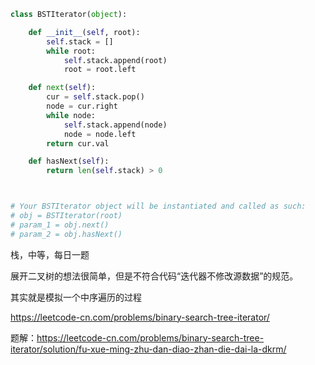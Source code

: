 <!--
 * @Description: 
 * @Autor: Au3C2
 * @Date: 2021-03-28 11:17:12
 * @LastEditors: Au3C2
 * @LastEditTime: 2021-03-28 11:19:56
-->
```python
class BSTIterator(object):

    def __init__(self, root):
        self.stack = []
        while root:
            self.stack.append(root)
            root = root.left

    def next(self):
        cur = self.stack.pop()
        node = cur.right
        while node:
            self.stack.append(node)
            node = node.left
        return cur.val

    def hasNext(self):
        return len(self.stack) > 0



# Your BSTIterator object will be instantiated and called as such:
# obj = BSTIterator(root)
# param_1 = obj.next()
# param_2 = obj.hasNext()
```
栈，中等，每日一题

展开二叉树的想法很简单，但是不符合代码“迭代器不修改源数据”的规范。

其实就是模拟一个中序遍历的过程

https://leetcode-cn.com/problems/binary-search-tree-iterator/

题解：https://leetcode-cn.com/problems/binary-search-tree-iterator/solution/fu-xue-ming-zhu-dan-diao-zhan-die-dai-la-dkrm/